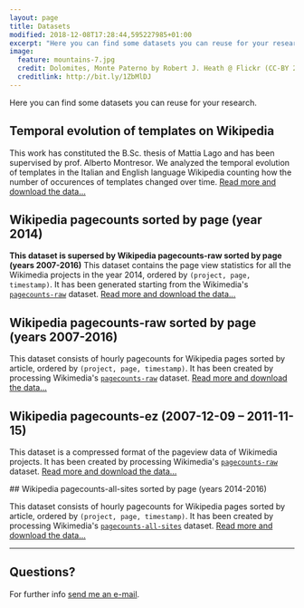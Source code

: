 ```yaml
---
layout: page
title: Datasets
modified: 2018-12-08T17:28:44,595227985+01:00
excerpt: "Here you can find some datasets you can reuse for your research."
image:
  feature: mountains-7.jpg
  credit: Dolomites, Monte Paterno by Robert J. Heath @ Flickr (CC-BY 2.0)
  creditlink: http://bit.ly/1ZbMlDJ
---
```


Here you can find some datasets you can reuse for your research.


## Temporal evolution of templates on Wikipedia

This work has constituted the B.Sc. thesis of Mattia Lago and has been supervised
by prof. Alberto Montresor.
We analyzed the temporal evolution of templates in the Italian and English language
Wikipedia counting how the number of occurences of templates changed over time.
[Read more and download the data...](./temporal-evolution-templates-wikipedia/)

## Wikipedia pagecounts sorted by page (year 2014)

**This dataset is supersed by Wikipedia pagecounts-raw sorted by page (years 2007-2016)**
This dataset contains the page view statistics for all the Wikimedia projects in
the year 2014, ordered by `(project, page, timestamp)`. It has been generated
starting from the Wikimedia's [`pagecounts-raw`](https://dumps.wikimedia.org/other/pagecounts-raw/)
dataset.
[Read more and download the data...](./wikipedia-pagecounts-sorted-by-page-year-2014/)

## Wikipedia pagecounts-raw sorted by page (years 2007-2016)

This dataset consists of hourly pagecounts for Wikipedia pages sorted by article, ordered by `(project, page, timestamp)`. It has been created by processing Wikimedia's [`pagecounts-raw`](https://dumps.wikimedia.org/other/pagecounts-raw/) dataset. [Read more and download the data...](./wikipedia-pagecounts-raw-sorted/)

## Wikipedia pagecounts-ez (2007-12-09 – 2011-11-15)

This dataset is a compressed format of the pageview data of Wikimedia projects. It has been created by processing Wikimedia's [`pagecounts-raw`](https://dumps.wikimedia.org/other/pagecounts-raw/) dataset. [Read more and download the data...](./wikipedia-pagecounts-ez/)

## Wikipedia pagecounts-all-sites sorted by page (years 2014-2016)

This dataset consists of hourly pagecounts for Wikipedia pages sorted by article, ordered by `(project, page, timestamp)`. It has been created by processing Wikimedia's [`pagecounts-all-sites`](https://dumps.wikimedia.org/other/pagecounts-all-sites) dataset. [Read more and download the data...](./wikipedia-pagecounts-all-sites-sorted/)

---

## Questions?

For further info <a href="mailto:cristian.consonni(at)unitn(dot)it" target="_blank">send me an e-mail</a>.
